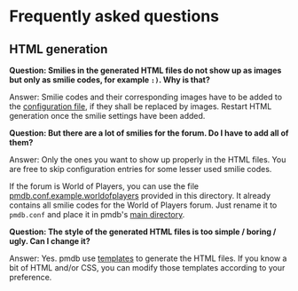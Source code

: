 # Frequently asked questions

## HTML generation

**Question: Smilies in the generated HTML files do not show up as images but
only as smilie codes, for example `:)`. Why is that?**

Answer: Smilie codes and their corresponding images have to be added to the
[configuration file](configuration.md), if they shall be replaced by images.
Restart HTML generation once the smilie settings have been added.

**Question: But there are a lot of smilies for the forum. Do I have to add all of them?**

Answer: Only the ones you want to show up properly in the HTML files. You are
free to skip configuration entries for some lesser used smilie codes.

If the forum is World of Players, you can use the file
[pmdb.conf.example.worldofplayers](pmdb.conf.example.worldofplayers) provided in
this directory. It already contains all smilie codes for the World of Players
forum. Just rename it to `pmdb.conf` and place it in pmdb's
[main directory](directories.md).

**Question: The style of the generated HTML files is too simple / boring / ugly. Can I change it?**

Answer: Yes. pmdb use [templates](templates.md) to generate the HTML files. If
you know a bit of HTML and/or CSS, you can modify those templates according to
your preference.
